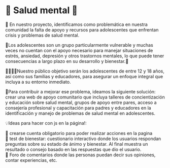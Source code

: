 # 🧠 Salud mental 🧠

📝 En nuestro proyecto, identificamos como problemática en nuestra comunidad la falta de apoyo y recursos para adolescentes que enfrentan crisis y problemas de salud mental.

👀Los adolescentes son un grupo particularmente vulnerable y muchas veces no cuentan con el apoyo necesario para manejar situaciones de estrés, ansiedad, depresión y otros trastornos mentales, lo que puede tener consecuencias a largo plazo en su desarrollo y bienestar.👀

👩‍🦰🧑‍🦰Nuestro público objetivo serán los adolescentes de entre 12 y 18 años, así como sus familias y educadores, para asegurar un enfoque integral que incluya a su entorno inmediato.

📲Para contribuir a mejorar ese problema, ideamos la siguiente solución: crear una web de apoyo comunitario que incluya talleres de concientización y educación sobre salud mental, grupos de apoyo entre pares, acceso a consejería profesional y capacitación para padres y educadores en la identificación y manejo de problemas de salud mental en adolescentes.

💡Ideas para hacer con js en la página!: 

🧠 crearse cuenta obligatorio para poder realizar acciones en la pagina                                                          
🧠 test de bienestar: cuestionario interactivo donde los usuarios respondan preguntas sobre su estado de ánimo y bienestar. Al final muestra un resultado o consejo basado en las respuestas que dio el usuario.                   
🧠 Foro de comentarios donde las personas puedan decir sus opiniones, contar experiencias, etc.

